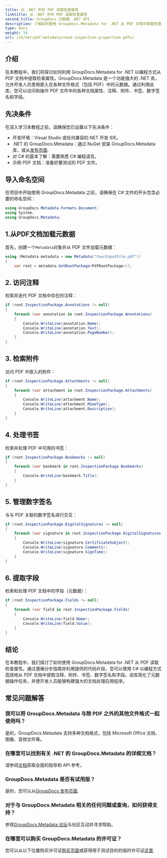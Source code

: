 ```yaml
---
title: 从 .NET 中的 PDF 读取检查属性
linktitle: 从 .NET 中的 PDF 读取检查属性
second_title: GroupDocs.元数据 .NET API
description: 了解如何使用 GroupDocs.Metadata for .NET 从 PDF 文档中提取检查属性。探索注释、附件等。
type: docs
weight: 14
url: /zh/net/pdf-metadata/read-inspection-properties-pdfs/
---
```

## 介绍
在本教程中，我们将探讨如何利用 GroupDocs.Metadata for .NET 以编程方式从 PDF 文档中提取检查属性。GroupDocs.Metadata 是一个功能强大的 .NET 库，允许开发人员使用嵌入在各种文件格式（包括 PDF）中的元数据。通过利用此库，您可以访问和操作 PDF 文件中的各种文档属性、注释、附件、书签、数字签名和字段。
## 先决条件
在深入学习本教程之前，请确保您已设置以下先决条件：
- 开发环境：Visual Studio 或任何兼容的.NET 开发 IDE。
-  .NET 的 GroupDocs.Metadata：通过 NuGet 安装 GroupDocs.Metadata 库，或从[发布页面](https://releases.groupdocs.com/metadata/net/).
- 对 C# 的基本了解：需要熟悉 C# 编程语言。
- 示例 PDF 文档：准备好要测试的 PDF 文件。

## 导入命名空间
在项目中开始使用 GroupDocs.Metadata 之前，请确保在 C# 文件的开头包含必要的命名空间：
```csharp
using GroupDocs.Metadata.Formats.Document;
using System;
using GroupDocs.Metadata;
```
## 1.从PDF文档加载元数据
首先，创建一个`Metadata`对象并从 PDF 文件加载元数据：
```csharp
using (Metadata metadata = new Metadata("YourInputFile.pdf"))
{
    var root = metadata.GetRootPackage<PdfRootPackage>();
```
## 2. 访问注释
检索并迭代 PDF 文档中存在的注释：
```csharp
if (root.InspectionPackage.Annotations != null)
{
    foreach (var annotation in root.InspectionPackage.Annotations)
    {
        Console.WriteLine(annotation.Name);
        Console.WriteLine(annotation.Text);
        Console.WriteLine(annotation.PageNumber);
    }
}
```
## 3. 检索附件
访问 PDF 中嵌入的附件：
```csharp
if (root.InspectionPackage.Attachments != null)
{
    foreach (var attachment in root.InspectionPackage.Attachments)
    {
        Console.WriteLine(attachment.Name);
        Console.WriteLine(attachment.MimeType);
        Console.WriteLine(attachment.Description);
    }
}
```
## 4. 处理书签
检索并处理 PDF 中可用的书签：
```csharp
if (root.InspectionPackage.Bookmarks != null)
{
    foreach (var bookmark in root.InspectionPackage.Bookmarks)
    {
        Console.WriteLine(bookmark.Title);
    }
}
```
## 5. 管理数字签名
与与 PDF 关联的数字签名进行交互：
```csharp
if (root.InspectionPackage.DigitalSignatures != null)
{
    foreach (var signature in root.InspectionPackage.DigitalSignatures)
    {
        Console.WriteLine(signature.CertificateSubject);
        Console.WriteLine(signature.Comments);
        Console.WriteLine(signature.SignTime);
    }
}
```
## 6. 提取字段
检索和处理 PDF 文档中的字段（元数据）：
```csharp
if (root.InspectionPackage.Fields != null)
{
    foreach (var field in root.InspectionPackage.Fields)
    {
        Console.WriteLine(field.Name);
        Console.WriteLine(field.Value);
    }
}
```

## 结论
在本教程中，我们探讨了如何使用 GroupDocs.Metadata for .NET 从 PDF 读取检查属性。通过遵循分步指南并利用提供的代码片段，您可以使用 C# 以编程方式高效地从 PDF 文档中提取注释、附件、书签、数字签名和字段。该库简化了元数据操作任务，并使开发人员能够构建强大的文档处理应用程序。

## 常见问题解答
### 我可以将 GroupDocs.Metadata 与除 PDF 之外的其他文件格式一起使用吗？
是的，GroupDocs.Metadata 支持多种文档格式，包括 Microsoft Office 文档、图像、音频文件等。
### 在哪里可以找到有关 .NET 的 GroupDocs.Metadata 的详细文档？
请参阅[文档](https://reference.groupdocs.com/metadata/net/)获取全面的指导和 API 参考。
### GroupDocs.Metadata 是否有试用版？
是的，您可以从[GroupDocs 发布页面](https://releases.groupdocs.com/).
### 对于与 GroupDocs.Metadata 相关的任何问题或查询，如何获得支持？
参观[GroupDocs.Metadata 论坛](https://forum.groupdocs.com/c/metadata/14)与社区互动并寻求帮助。
### 在哪里可以购买 GroupDocs.Metadata 的许可证？
您可以从以下位置购买许可证[购买页面](https://purchase.groupdocs.com/buy)或获得用于测试目的的临时许可证[这里](https://purchase.groupdocs.com/temporary-license/).